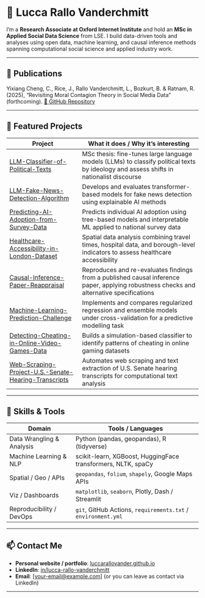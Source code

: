 # 👋 Lucca Rallo Vanderchmitt

I’m a **Research Associate at Oxford Internet Institute** and hold an **MSc in Applied Social Data Science** from LSE. I build data-driven tools and analyses using open data, machine learning, and causal inference methods spanning computational social science and applied industry work.

---

## 🔬 Publications

Yixiang Cheng, C., Rice, J., Rallo Vanderchmitt, L., Bozkurt, B. & Ratnam, R. (2025), “Revisiting Moral Contagion Theory in Social Media Data” (forthcoming).
[🔗 GitHub Repository](https://github.com/luccarallovander/Revisiting-Moral-Contagion-Theory-in-Social-Media-Data)

---


## 🚀 Featured Projects

| Project | What it does / Why it’s interesting |
|---|---|
| [LLM-Classifier-of-Political-Texts](https://github.com/luccarallovander/LLM-Classifier-of-Political-Texts) | MSc thesis: fine-tunes large language models (LLMs) to classify political texts by ideology and assess shifts in nationalist discourse |
| [LLM-Fake-News-Detection-Algorithm](https://github.com/luccarallovander/LLM-Fake-News-Detection-Algorithm) | Develops and evaluates transformer-based models for fake news detection using explainable AI methods |
| [Predicting-AI-Adoption-from-Survey-Data](https://github.com/luccarallovander/Predicting-AI-Adoption-from-Survey-Data) | Predicts individual AI adoption using tree-based models and interpretable ML applied to national survey data |
| [Healthcare-Accessibility-in-London-Dataset](https://github.com/luccarallovander/Healthcare-Accessibility-in-London-Dataset) | Spatial data analysis combining travel times, hospital data, and borough-level indicators to assess healthcare accessibility |
| [Causal-Inference-Paper-Reappraisal](https://github.com/luccarallovander/Causal-Inference-Paper-Reappraisal) | Reproduces and re-evaluates findings from a published causal inference paper, applying robustness checks and alternative specifications |
| [Machine-Learning-Prediction-Challenge](https://github.com/luccarallovander/Machine-Learning-Prediction-Challenge) | Implements and compares regularized regression and ensemble models under cross-validation for a predictive modelling task |
| [Detecting-Cheating-in-Online-Video-Games-Data](https://github.com/luccarallovander/Detecting-Cheating-in-Online-Video-Games-Data) | Builds a simulation-based classifier to identify patterns of cheating in online gaming datasets |
| [Web-Scraping-Project-U.S.-Senate-Hearing-Transcripts](https://github.com/luccarallovander/Web-Scraping-Project-U.S.-Senate-Hearing-Transcripts) | Automates web scraping and text extraction of U.S. Senate hearing transcripts for computational text analysis |

---

## 🧠 Skills & Tools

| Domain | Tools / Languages |
|---|---|
| Data Wrangling & Analysis | Python (pandas, geopandas), R (tidyverse) |
| Machine Learning & NLP | scikit-learn, XGBoost, HuggingFace transformers, NLTK, spaCy |
| Spatial / Geo / APIs | `geopandas`, `folium`, `shapely`, Google Maps APIs |
| Viz / Dashboards | `matplotlib`, `seaborn`, Plotly, Dash / Streamlit |
| Reproducibility / DevOps | `git`, GitHub Actions, `requirements.txt` / `environment.yml` |

---


## 📫 Contact Me

- **Personal website / portfolio**: [luccarallovander.github.io](https://luccarallovander.github.io)  
- **LinkedIn**: [in/lucca-rallo-vanderchmitt](https://www.linkedin.com/in/lucca-rallo-vanderchmitt)  
- **Email**: [your-email@example.com] (or you can leave as contact via LinkedIn)

---


